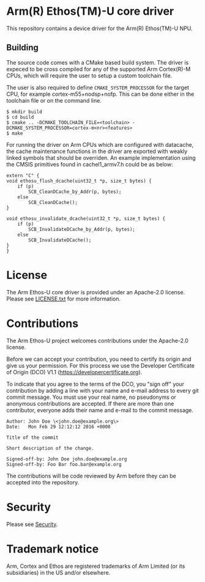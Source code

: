 # Arm(R) Ethos(TM)-U core driver

This repository contains a device driver for the Arm(R) Ethos(TM)-U NPU.

## Building

The source code comes with a CMake based build system. The driver is expeced to
be cross compiled for any of the supported Arm Cortex(R)-M CPUs, which will
require the user to setup a custom toolchain file.

The user is also required to define `CMAKE_SYSTEM_PROCESSOR` for the target CPU,
for example cortex-m55+nodsp+nofp. This can be done either in the toolchain
file or on the command line.

```
$ mkdir build
$ cd build
$ cmake .. -DCMAKE_TOOLCHAIN_FILE=<toolchain> -DCMAKE_SYSTEM_PROCESSOR=cortex-m<nr><features>
$ make
```

For running the driver on Arm CPUs which are configured with datacache, the
cache maintenance functions in the driver are exported with weakly linked
symbols that should be overriden. An example implementation using the CMSIS
primitives found in cachel1_armv7.h could be as below:

```
extern "C" {
void ethosu_flush_dcache(uint32_t *p, size_t bytes) {
    if (p)
        SCB_CleanDCache_by_Addr(p, bytes);
    else
        SCB_CleanDCache();
}

void ethosu_invalidate_dcache(uint32_t *p, size_t bytes) {
    if (p)
        SCB_InvalidateDCache_by_Addr(p, bytes);
    else
        SCB_InvalidateDCache();
}
}
```

# License

The Arm Ethos-U core driver is provided under an Apache-2.0 license. Please see
[LICENSE.txt](LICENSE.txt) for more information.

# Contributions

The Arm Ethos-U project welcomes contributions under the Apache-2.0 license.

Before we can accept your contribution, you need to certify its origin and give
us your permission. For this process we use the Developer Certificate of Origin
(DCO) V1.1 (https://developercertificate.org).

To indicate that you agree to the terms of the DCO, you "sign off" your
contribution by adding a line with your name and e-mail address to every git
commit message. You must use your real name, no pseudonyms or anonymous
contributions are accepted. If there are more than one contributor, everyone
adds their name and e-mail to the commit message.

```
Author: John Doe \<john.doe@example.org\>
Date:   Mon Feb 29 12:12:12 2016 +0000

Title of the commit

Short description of the change.

Signed-off-by: John Doe john.doe@example.org
Signed-off-by: Foo Bar foo.bar@example.org
```

The contributions will be code reviewed by Arm before they can be accepted into
the repository.

# Security

Please see [Security](SECURITY.md).

# Trademark notice

Arm, Cortex and Ethos are registered trademarks of Arm Limited (or its
subsidiaries) in the US and/or elsewhere.

